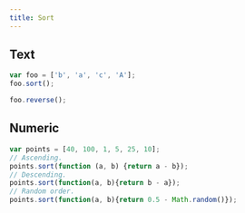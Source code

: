 ```yaml
---
title: Sort
---
```


## Text

```javascript
var foo = ['b', 'a', 'c', 'A'];
foo.sort();

foo.reverse();
```

## Numeric

```javascript
var points = [40, 100, 1, 5, 25, 10];
// Ascending.
points.sort(function (a, b) {return a - b});
// Descending.
points.sort(function(a, b){return b - a});
// Random order.
points.sort(function(a, b){return 0.5 - Math.random()});
```
